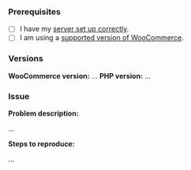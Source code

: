 ### Prerequisites

- [ ] I have my [server set up correctly](https://guides.wirecard.at/shop_plugins:wcs:woocommerce:installation).
- [ ] I am using a [supported version of WooCommerce](https://guides.wirecard.at/shop_plugins:wcs:woocommerce:start).

### Versions

**WooCommerce version:** ...
**PHP version:** ...

### Issue

**Problem description:**

...


**Steps to reproduce:**

...
